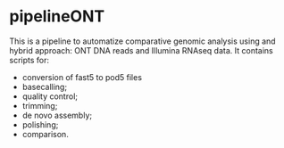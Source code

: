 # pipelineONT

This is a pipeline to automatize comparative genomic analysis using and hybrid approach: ONT DNA reads and Illumina RNAseq data.
It contains scripts for:
- conversion of fast5 to pod5 files
- basecalling;
- quality control;
- trimming;
- de novo assembly;
- polishing;
- comparison.
